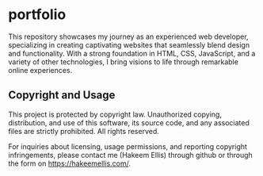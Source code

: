 # portfolio
This repository showcases my journey as an experienced web developer, specializing in creating captivating websites that seamlessly blend design and functionality. With a strong foundation in HTML, CSS, JavaScript, and a variety of other technologies, I bring visions to life through remarkable online experiences. 

## Copyright and Usage

This project is protected by copyright law. Unauthorized copying, distribution, and use of this software, its source code, and any associated files are strictly prohibited. All rights reserved.

For inquiries about licensing, usage permissions, and reporting copyright infringements, please contact me (Hakeem Ellis) through github or through the form on https://hakeemellis.com/.
